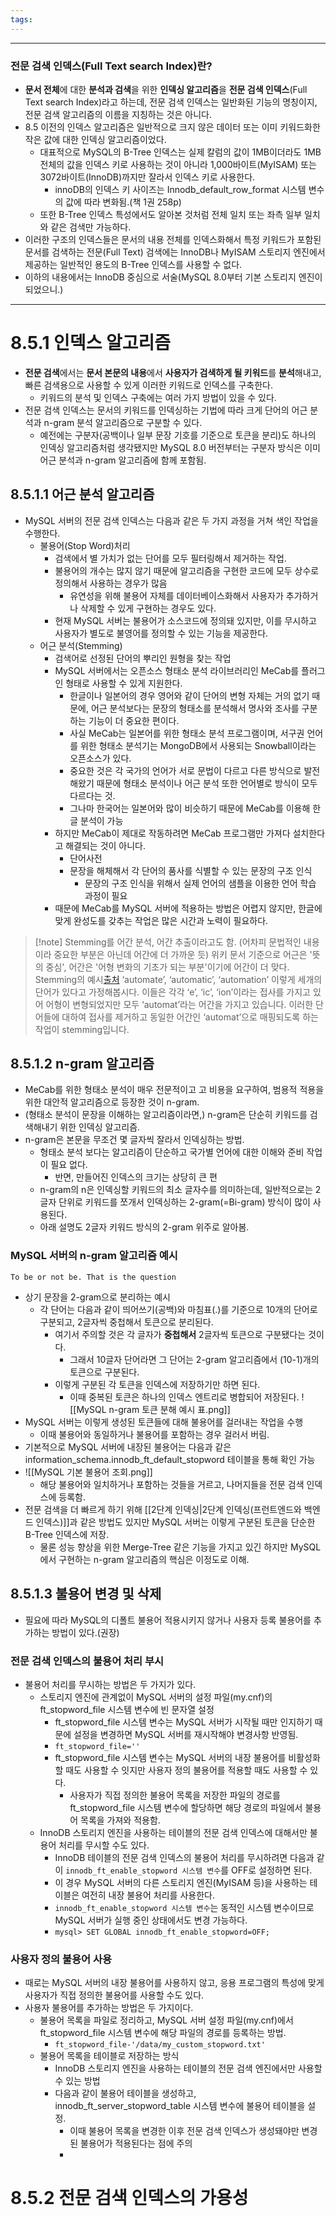 ```yaml
---
tags:
---
```

---
### 전문 검색 인덱스(Full Text search Index)란?
- **문서 전체**에 대한 **분석과 검색**을 위한 **인덱싱 알고리즘**을 **전문 검색 인덱스**(Full Text search Index)라고 하는데, 전문 검색 인덱스는 일반화된 기능의 명칭이지, 전문 검색 알고리즘의 이름을 지칭하는 것은 아니다. 
- 8.5 이전의 인덱스 알고리즘은 일반적으로 크지 않은 데이터 또는 이미 키워드화한 작은 값에 대한 인덱싱 알고리즘이었다. 
	- 대표적으로 MySQL의 B-Tree 인덱스는 실제 칼럼의 값이 1MB이더라도 1MB 전체의 값을 인덱스 키로 사용하는 것이 아니라 1,000바이트(MyISAM) 또는 3072바이트(InnoDB)까지만 잘라서 인덱스 키로 사용한다. 
		- innoDB의 인덱스 키 사이즈는 Innodb_default_row_format 시스템 변수의 값에 따라 변화됨.(책 1권 258p)
	- 또한 B-Tree 인덱스 특성에서도 알아본 것처럼 전체 일치 또는 좌측 일부 일치와 같은 검색만 가능하다. 
- 이러한 구조의 인덱스들은 문서의 내용 전체를 인덱스화해서 특정 키워드가 포함된 문서를 검색하는 전문(Full Text) 검색에는 InnoDB나 MyISAM 스토리지 엔진에서 제공하는 일반적인 용도의 B-Tree 인덱스를 사용할 수 없다. 
- 이하의 내용에서는 InnoDB 중심으로 서술(MySQL 8.0부터 기본 스토리지 엔진이 되었으니.)

---
# 8.5.1 인덱스 알고리즘
- **전문 검색**에서는 **문서 본문의 내용**에서 **사용자가 검색하게 될 키워드**를 **분석**해내고, 빠른 검색용으로 사용할 수 있게 이러한 키워드로 인덱스를 구축한다.
	- 키워드의 분석 및 인덱스 구축에는 여러 가지 방법이 있을 수 있다. 
- 전문 검색 인덱스는 문서의 키워드를 인덱싱하는 기법에 따라 크게 단어의 어근 분석과 n-gram 분석 알고리즘으로 구분할 수 있다. 
	- 예전에는 구분자(공백이나 일부 문장 기호를 기준으로 토큰을 분리)도 하나의 인덱싱 알고리즘처럼 생각됐지만 MySQL 8.0 버전부터는 구분자 방식은 이미 어근 분석과 n-gram 알고리즘에 함께 포함됨.

## 8.5.1.1 어근 분석 알고리즘
- MySQL 서버의 전문 검색 인덱스는 다음과 같은 두 가지 과정을 거쳐 색인 작업을 수행한다. 
	- 불용어(Stop Word)처리
		- 검색에서 별 가치가 없는 단어를 모두 필터링해서 제거하는 작업.
		- 불용어의 개수는 많지 않기 때문에 알고리즘을 구현한 코드에 모두 상수로 정의해서 사용하는 경우가 많음
			- 유연성을 위해 불용어 자체를 데이터베이스화해서 사용자가 추가하거나 삭제할 수 있게 구현하는 경우도 있다.
		- 현재 MySQL 서버는 불용어가 소스코드에 정의돼 있지만, 이를 무시하고 사용자가 별도로 불영어를 정의할 수 있는 기능을 제공한다. 
	- 어근 분석(Stemming)
		- 검색어로 선정된 단어의 뿌리인 원형을 찾는 작업
		- MySQL 서버에서는 오픈소스 형태소 분석 라이브러리인 MeCab를 플러그인 형태로 사용할 수 있게 지원한다. 
			- 한글이나 일본어의 경우 영어와 같이 단어의 변형 자체는 거의 없기 때문에, 어근 분석보다는 문장의 형태소를 분석해서 명사와 조사를 구분하는 기능이 더 중요한 편이다. 
			- 사실 MeCab는 일본어를 위한 형태소 분석 프로그램이며, 서구권 언어를 위한 형태소 분석기는 MongoDB에서 사용되는 Snowball이라는 오픈소스가 있다. 
			- 중요한 것은 각 국가의 언어가 서로 문법이 다르고 다른 방식으로 발전해왔기 때문에 형태소 분석이나 어근 분석 또한 언어별로 방식이 모두 다르다는 것. 
			- 그나마 한국어는 일본어와 많이 비슷하기 때문에 MeCab를 이용해 한글 분석이 가능
		- 하지만 MeCab이 제대로 작동하려면 MeCab 프로그램만 가져다 설치한다고 해결되는 것이 아니다. 
			- 단어사전
			- 문장을 해체해서 각 단어의 품사를 식별할 수 있는 문장의 구조 인식
				- 문장의 구조 인식을 위해서 실제 언어의 샘플을 이용한 언어 학습 과정이 필요
		- 때문에 MeCab를 MySQL 서버에 적용하는 방법은 어렵지 않지만, 한글에 맞게 완성도를 갖추는 작업은 많은 시간과 노력이 필요하다.

>[!note] Stemming를 어간 분석, 어간 추출이라고도 함. (어차피 문법적인 내용이라 중요한 부분은 아닌데 어간에 더 가까운 듯)
>위키 문서 기준으로 어근은 '뜻의 중심', 어간은 '어형 변화의 기초가 되는 부분'이기에 어간이 더 맞다.
>Stemming의 예시[출처](https://cheris8.github.io/data%20analysis/TP-Stemming-Lemmatization/)
> ‘automate’, ‘automatic’, ‘automation’ 이렇게 세개의 단어가 있다고 가정해봅시다. 이들은 각각 ‘e’, ‘ic’, ‘ion’이라는 접사를 가지고 있어 어형이 변형되었지만 모두 ‘automat’라는 어간을 가지고 있습니다. 이러한 단어들에 대하여 접사를 제거하고 동일한 어간인 ‘automat’으로 매핑되도록 하는 작업이 stemming입니다.


## 8.5.1.2 n-gram 알고리즘
- MeCab를 위한 형태소 분석이 매우 전문적이고 고 비용을 요구하여, 범용적 적용을 위한 대안적 알고리즘으로 등장한 것이 n-gram.
- (형태소 분석이 문장을 이해하는 알고리즘이라면,) n-gram은 단순히 키워드를 검색해내기 위한 인덱싱 알고리즘.
- n-gram은 본문을 무조건 몇 글자씩 잘라서 인덱싱하는 방법.
	- 형태소 분석 보다는 알고리즘이 단순하고 국가별 언어에 대한 이해와 준비 작업이 필요 없다.
		- 반면, 만들어진 인덱스의 크기는 상당히 큰 편
	- n-gram의 n은 인덱싱할 키워드의 최소 글자수를 의미하는데, 일반적으로는 2글자 단위로 키워드를 쪼개서 인덱싱하는 2-gram(=Bi-gram) 방식이 많이 사용된다. 
	- 아래 설명도 2글자 키워드 방식의 2-gram 위주로 알아봄.
### MySQL 서버의 n-gram 알고리즘 예시
`To be or not be. That is the question`
- 상기 문장을 2-gram으로 분리하는 예시
	- 각 단어는 다음과 같이 띄어쓰기(공백)와 마침표(.)를 기준으로 10개의 단어로 구분되고, 2글자씩 중첩해서 토큰으로 분리된다. 
		- 여기서 주의할 것은 각 글자가 **중첩해서** 2글자씩 토큰으로 구분됐다는 것이다.
			- 그래서 10글자 단어라면 그 단어는 2-gram 알고리즘에서 (10-1)개의 토큰으로 구분된다. 
		- 이렇게 구분된 각 토큰을 인덱스에 저장하기만 하면 된다.
			- 이때 중복된 토큰은 하나의 인덱스 엔트리로 병합되어 저장된다.
![[MySQL n-gram 토큰 분해 예시 표.png]]
- MySQL 서버는 이렇게 생성된 토큰들에 대해 불용어를 걸러내는 작업을 수행
	- 이때 불용어와 동일하거나 불용어를 포함하는 경우 걸러서 버림.
- 기본적으로 MySQL 서버에 내장된 불용어는 다음과 같은 information_schema.innodb_ft_default_stopword 테이블을 통해 확인 가능
- ![[MySQL 기본 불용어 조회.png]]
	- 해당 불용어와 일치하거나 포함하는 것들을 거르고, 나머지들을 전문 검색 인덱스에 등록함.
- 전문 검색을 더 빠르게 하기 위해 [[2단계 인덱싱|2단계 인덱싱(프런트엔드와 백엔드 인덱스)]]과 같은 방법도 있지만 MySQL 서버는 이렇게 구분된 토큰을 단순한 B-Tree 인덱스에 저장.
	- 물론 성능 향상을 위한 Merge-Tree 같은 기능을 가지고 있긴 하지만 MySQL에서 구현하는 n-gram 알고리즘의 핵심은 이정도로 이해.
## 8.5.1.3 불용어 변경 및 삭제
- 필요에 따라 MySQL의 디폴트 불용어 적용시키지 않거나 사용자 등록 불용어를 추가하는 방법이 있다.(권장)
### 전문 검색 인덱스의 불용어 처리 부시
- 불용어 처리를 무시하는 방법은 두 가지가 있다.
	- 스토리지 엔진에 관계없이 MySQL 서버의 설정 파일(my.cnf)의 ft_stopword_file 시스템 변수에 빈 문자열 설정
		- ft_stopword_file 시스템 변수는 MySQL 서버가 시작될 때만 인지하기 때문에 설정을 변경하면 MySQL 서버를 재시작해야 변경사항 반영됨.
		- `ft_stopword_file=''`
		- ft_stopword_file 시스템 변수는 MySQL 서버의 내장 불용어를 비활성화할 때도 사용할 수 잇지만 사용자 정의 불용어를 적용할 때도 사용할 수 있다.
			- 사용자가 직접 정의한 불용어 목록을 저장한 파일의 경로를 ft_stopword_file 시스템 변수에 할당하면 해당 경로의 파일에서 불용어 목록을 가져와 적용함.
	- InnoDB 스토리지 엔진을 사용하는 테이블의 전문 검색 인덱스에 대해서만 불용어 처리를 무시할 수도 있다. 
		- InnoDB 테이블의 전문 검색 인덱스의 불용어 처리를 무시하려면 다음과 같이 `innodb_ft_enable_stopword 시스템 변수`를 OFF로 설정하면 된다. 
		- 이 경우 MySQL 서버의 다른 스토리지 엔진(MyISAM 등)을 사용하는 테이블은 여전히 내장 불용어 처리를 사용한다. 
		- `innodb_ft_enable_stopword 시스템 변수`는 동적인 시스템 변수이므로 MySQL 서버가 실행 중인 상태에서도 변경 가능하다. 
		- `mysql> SET GLOBAL innodb_ft_enable_stopword=OFF;`

### 사용자 정의 불용어 사용
- 때로는 MySQL 서버의 내장 불용어를 사용하지 않고, 응용 프로그램의 특성에 맞게 사용자가 직접 정의한 불용어를 사용할 수도 있다. 
- 사용자 불용어를 추가하는 방법은 두 가지이다. 
	- 불용어 목록을 파일로 정리하고, MySQL 서버 설정 파일(my.cnf)에서  ft_stopword_file 시스템 변수에 해당 파일의 경로를 등록하는 방법.
		- `ft_stopword_file-'/data/my_custom_stopword.txt'`
	- 불용어 목록을 테이블로 저장하는 방식
		- InnoDB 스토리지 엔진을 사용하는 테이블의 전문 검색 엔진에서만 사용할 수 있는 방법
		- 다음과 같이 불용어 테이블을 생성하고, innodb_ft_server_stopword_table 시스템 변수에 불용어 테이블을 설정.
			- 이때 불용어 목록을 변경한 이후 전문 검색 인덱스가 생성돼야만 변경된 불용어가 적용된다는 점에 주의
			- 


# 8.5.2 전문 검색 인덱스의 가용성


